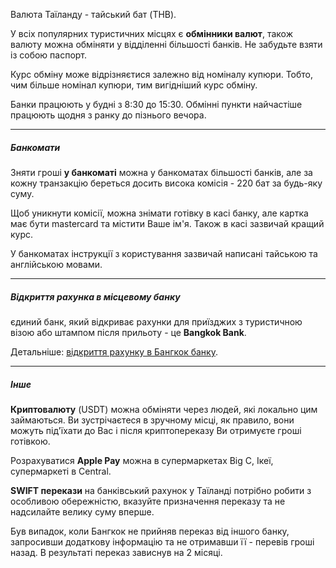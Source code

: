 Валюта Таїланду - тайський бат (THB).


У всіх популярних туристичних місцях є **обмінники валют**, також валюту можна обміняти у відділенні більшості банків. Не забудьте взяти із собою паспорт.

Курс обміну може відрізняєтися залежно від номіналу купюри. Тобто, чим більше номінал купюри, тим вигідніший курс обміну. 

Банки працюють у будні з 8:30 до 15:30. Обмінні пункти найчастіше працюють щодня з ранку до пізнього вечора.

***
##### Банкомати

Зняти гроші **у банкоматі** можна у банкоматах більшості банків, але за кожну транзакцію береться досить висока комісія - 220 бат за будь-яку суму.

<section type="tip">

Щоб уникнути комісії, можна знімати готівку в касі банку, але картка має бути mastercard та містити Ваше ім'я. Також в касі зазвичай кращий курс.
</section>

У банкоматах інструкції з користування зазвичай написані тайською та англійською мовами.

***

##### Відкриття рахунка в місцевому банку

єдиний банк, який відкриває рахунки для приїзджих з туристичною візою або штампом після прильоту - це **Bangkok Bank**.

Детальніше: [відкриття рахунку в Бангкок банку](https://room-number.ru/thailand/thai-card/ 'відкриття рахунку в Бангкок банку').

***

##### Інше

**Криптовалюту** (USDT) можна обміняти через людей, які локально цим займаються. Ви зустрічаєтеся в зручному місці, як правило, вони можуть під'їхати до Вас і після криптопереказу Ви отримуєте гроші готівкою.


Розрахуватися **Apple Pay** можна в супермаркетах Big C, Ікеї, супермаркеті в Central.

**SWIFT перекази** на банківський рахунок у Таїланді потрібно робити з особливою обережністю, вказуйте призначення переказу та не надсилайте велику суму вперше. 

<section type="danger">
Був випадок, коли Бангкок не прийняв переказ від іншого банку, запросивши додаткову інформацію та не отримавши її - перевів гроші назад. В результаті переказ зависнув на 2 місяці.
</section>













